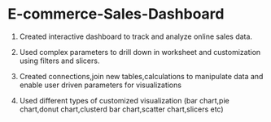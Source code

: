 # E-commerce-Sales-Dashboard

1) Created interactive dashboard to track and analyze online sales data.

2) Used complex parameters to drill down in worksheet and customization using filters and slicers.

3) Created connections,join new tables,calculations to manipulate data and enable user driven parameters for visualizations

4) Used different types of customized visualization (bar chart,pie chart,donut chart,clusterd bar chart,scatter chart,slicers etc)
